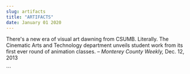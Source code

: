 ```yaml
---
slug: artifacts
title: "ARTIFACTS"
date: January 01 2020
---
```


 
<p>
  There's a new era of visual art dawning from CSUMB. Literally. The Cinematic
  Arts and Technology department unveils student work from its first ever round
  of animation classes. – <em>Monterey County Weekly,</em> Dec. 12, 2013
</p>
```
